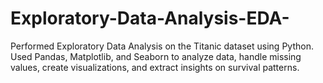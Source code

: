 # Exploratory-Data-Analysis-EDA-
Performed Exploratory Data Analysis on the Titanic dataset using Python. Used Pandas, Matplotlib, and Seaborn to analyze data, handle missing values, create visualizations, and extract insights on survival patterns.
